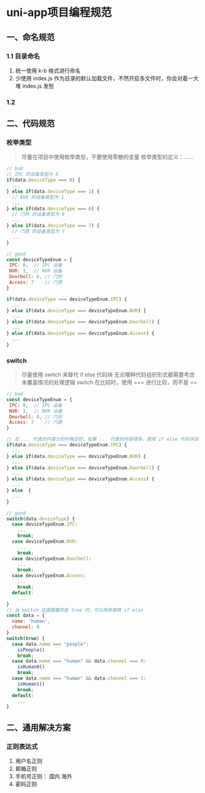 # uni-app项目编程规范

## 一、命名规范

### 1.1 目录命名

1. 统一使用 k-b 格式进行命名
2. 少使用 index.js 作为目录的默认加载文件，不然开启多文件时，你会对着一大堆 index.js 发愁

### 1.2

## 二、代码规范

### 枚举类型

> 尽量在项目中使用枚举类型，不要使用零散的变量
> 枚举类型的定义：......

```js
// bad
// IPC 的设备类型为 0
if(data.deviceType === 0) {
  ...
} else if(data.deviceType === 1) {
  // NVR 的设备类型为 1
  ...
} else if(data.deviceType === 6) {
  // 门铃 的设备类型为 6
  ...
} else if(data.deviceType === 7) {
  // 门禁 的设备类型为 7
  ...
}

// good
const deviceTypeEnum = {
 IPC: 0,  // IPC 设备
 NVR: 1,  // NVR 设备
 Doorbell: 6, // 门铃
 Access: 7    // 门禁
}

if(data.deviceType === deviceTypeEnum.IPC) {
  ...
} else if(data.deviceType === deviceTypeEnum.NVR) {
  ...
} else if(data.deviceType === deviceTypeEnum.Doorbell) {
  ...
} else if(data.deviceType === deviceTypeEnum.Access) {
  ...
}
```

### switch

> 尽量使用 switch  来替代 if else 代码块
> 无论哪种代码组织形式都需要考虑未覆盖情况的处理逻辑
> switch 在比较时，使用 === 进行比较，而不是 ==

```js
// bad 
const deviceTypeEnum = {
 IPC: 0,  // IPC 设备
 NVR: 1,  // NVR 设备
 Doorbell: 6, // 门铃
 Access: 7    // 门禁
}

// 在 ... 代表的内容少的时候还好，如果 ... 代表的内容很多，使用 if else 代码块会很混乱
if(data.deviceType === deviceTypeEnum.IPC) {
  ...
} else if(data.deviceType === deviceTypeEnum.NVR) {
  ...
} else if(data.deviceType === deviceTypeEnum.Doorbell) {
  ...
} else if(data.deviceType === deviceTypeEnum.Access) {
  ...
} else  {
  ...
}

// good
switch(data.deviceType) {
  case deviceTypeEnum.IPC:
    ...
    break;
  case deviceTypeEnum.NVR:
    ...
    break;
  case deviceTypeEnum.Doorbell:
    ...
    break;
  case deviceTypeEnum.Access:
    ...
    break;
  default: 
    ...
}
// 当 switch 后面跟着的是 true 时，可以用来替换 if else
const data = {
  name: 'human',
  channel: 0
}
switch(true) {
  case data.name === "people":
    isPeople()
    break;
  case data.name === "human" && data.channel === 0:
    isHuman0()
    break;
  case data.name === "human" && data.channel === 1:
    isHuman1()
    break;
  default: 
    ...
}
```

## 二、通用解决方案

### 正则表达式

1. 用户名正则
2. 邮箱正则
3. 手机号正则： 国内  海外
4. 密码正则

